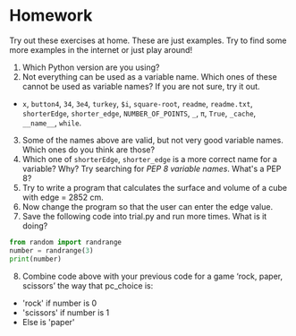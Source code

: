 
# Homework

Try out these exercises at home. These are just examples. Try to find some more examples in the internet or just play around!

1. Which Python version are you using?
2. Not everything can be used as a variable name. Which ones of these cannot be used as variable names? If you are not sure, try it out.
  - `x`, `button4`, `34`, `3e4`, `turkey`, `$i`, `square-root`, `readme`, `readme.txt`, `shorterEdge`, `shorter_edge`, `NUMBER_OF_POINTS`, `_`, `π`, `True`, `_cache`, `__name__`,  `while`.
3. Some of the names above are valid, but not very good variable names. Which ones do you think are those?
4. Which one of `shorterEdge`, `shorter_edge` is a more correct name for a variable? Why? Try searching for *PEP 8 variable names*. What's a PEP 8?
5. Try to write a program that calculates the surface and volume of a cube with edge = 2852 cm.
6. Now change the program so that the user can enter the edge value.
7. Save the following code into trial.py and run more times. What is it doing? 
```python
from random import randrange 
number = randrange(3) 
print(number) 
```
8. Combine code above with your previous code for a game ‘rock, paper, scissors’ the way that pc_choice is:
  - 'rock' if number is 0 
  - 'scissors' if number is 1
  - Else is 'paper' 